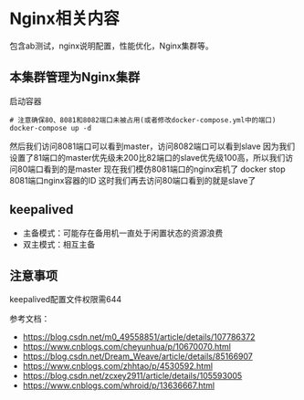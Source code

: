 # Nginx相关内容
包含ab测试，nginx说明配置，性能优化，Nginx集群等。
## 本集群管理为Nginx集群

启动容器	
```
# 注意确保80、8081和8082端口未被占用(或者修改docker-compose.yml中的端口)
docker-compose up -d
```

然后我们访问8081端口可以看到master，访问8082端口可以看到slave
因为我们设置了81端口的master优先级未200比82端口的slave优先级100高，所以我们访问80端口看到的是master
现在我们模仿8081端口的nginx宕机了
docker stop 8081端口nginx容器的ID
这时我们再去访问80端口看到的就是slave了

## keepalived
* 主备模式：可能存在备用机一直处于闲置状态的资源浪费
* 双主模式：相互主备

## 注意事项
keepalived配置文件权限需644


参考文档：
* <https://blog.csdn.net/m0_49558851/article/details/107786372>
* <https://www.cnblogs.com/cheyunhua/p/10670070.html>
* <https://blog.csdn.net/Dream_Weave/article/details/85166907>
* <https://www.cnblogs.com/zhhtao/p/4530592.html>
* <https://blog.csdn.net/zcxey2911/article/details/105593005>
* <https://www.cnblogs.com/whroid/p/13636667.html>